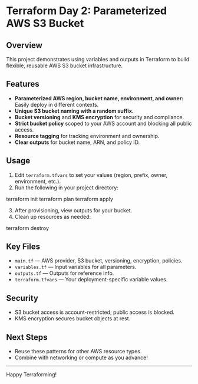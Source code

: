 # Terraform Day 2: Parameterized AWS S3 Bucket

## Overview

This project demonstrates using variables and outputs in Terraform to build flexible, reusable AWS S3 bucket infrastructure.

## Features

- **Parameterized AWS region, bucket name, environment, and owner:** Easily deploy in different contexts.
- **Unique S3 bucket naming with a random suffix.**
- **Bucket versioning** and **KMS encryption** for security and compliance.
- **Strict bucket policy** scoped to your AWS account and blocking all public access.
- **Resource tagging** for tracking environment and ownership.
- **Clear outputs** for bucket name, ARN, and policy ID.

## Usage

1. Edit `terraform.tfvars` to set your values (region, prefix, owner, environment, etc.).
2. Run the following in your project directory:

terraform init
terraform plan
terraform apply

3. After provisioning, view outputs for your bucket.
4. Clean up resources as needed:

terraform destroy


## Key Files

- `main.tf` — AWS provider, S3 bucket, versioning, encryption, policies.
- `variables.tf` — Input variables for all parameters.
- `outputs.tf` — Outputs for reference info.
- `terraform.tfvars` — Your deployment-specific variable values.

## Security

- S3 bucket access is account-restricted; public access is blocked.
- KMS encryption secures bucket objects at rest.

## Next Steps

- Reuse these patterns for other AWS resource types.
- Combine with networking or compute as you advance!

---

Happy Terraforming!

